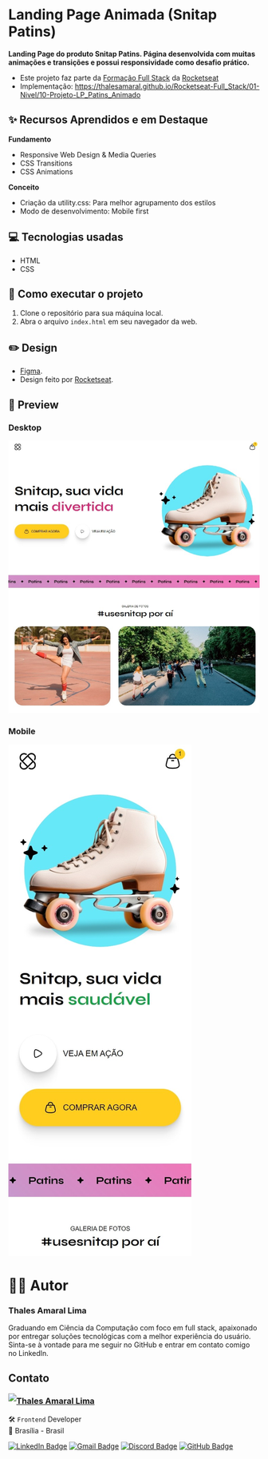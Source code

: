 # Landing Page Animada (Snitap Patins)

**Landing Page do produto Snitap Patins. Página desenvolvida com muitas animações e transições e possui responsividade como desafio prático.**

- Este projeto faz parte da [Formação Full Stack](https://github.com/thalesamaral/Rocketseat-Full_Stack/tree/main) da [Rocketseat](https://www.rocketseat.com.br/)
- Implementação: https://thalesamaral.github.io/Rocketseat-Full_Stack/01-Nivel/10-Projeto-LP_Patins_Animado

## ✨ Recursos Aprendidos e em Destaque

**Fundamento**
- Responsive Web Design & Media Queries
- CSS Transitions
- CSS Animations

**Conceito**
- Criação da utility.css: Para melhor agrupamento dos estilos
- Modo de desenvolvimento: Mobile first

## 💻 Tecnologias usadas

- HTML
- CSS

## 📝 Como executar o projeto

1. Clone o repositório para sua máquina local.
2. Abra o arquivo `index.html` em seu navegador da web.

## ✏️ Design

- [Figma](https://www.figma.com/community/file/1379866810042169871).
- Design feito por [Rocketseat](https://www.rocketseat.com.br/).

## 👀 Preview

### Desktop
![Prévia de Landing Page Animada (Snitap Patins)](assets/readme/preview-10-Projeto-LP_Patins_Animado.jpeg)

### Mobile
![Prévia de Landing Page Animada (Snitap Patins). MOBILE](assets/readme/preview-10-Projeto-LP_Patins_Animado-mobile.jpeg)

# 👨‍💻 Autor

### Thales Amaral Lima
Graduando em Ciência da Computação com foco em full stack, apaixonado por entregar soluções tecnológicas com a melhor experiência do usuário.
Sinta-se à vontade para me seguir no GitHub e entrar em contato comigo no LinkedIn.

## Contato

<img align="left" src="https://www.github.com/thalesamaral.png?size=150">

### [**Thales Amaral Lima**](https://github.com/thalesamaral)

🛠 `Frontend` Developer <br>
📍 Brasília - Brasil

<a href="https://www.linkedin.com/in/thales-amaral-lima"><img src="https://img.shields.io/badge/LinkedIn-0077B5?style=flat&logo=linkedin&logoColor=white" alt="LinkedIn Badge" height="25"></a>&nbsp;<a href="mailto:thaleslima225@gmail.com"><img src="https://img.shields.io/badge/Gmail-D14836?style=flat&logo=gmail&logoColor=white" alt="Gmail Badge" height="25"></a>&nbsp;<a href="#"><img src="https://img.shields.io/badge/Discord-%237289DA.svg?logo=discord&logoColor=white" title="Thales Amaral#0416" alt="Discord Badge" height="25"></a>&nbsp;<a href="https://www.github.com/thalesamaral"><img src="https://img.shields.io/badge/GitHub-100000?style=flat&logo=github&logoColor=white" alt="GitHub Badge" height="25"></a>&nbsp;<br clear="left"/>